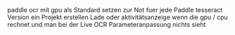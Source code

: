 paddle ocr mit gpu als Standard setzen
zur Not fuer jede Paddle tesseract Version ein Projekt erstellen
Lade oder aktivitätsanzeige wenn die gpu / cpu rechnet und man bei der Live OCR Parameteranpassung nichts sieht
